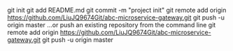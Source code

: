 git init
git add README.md
git commit -m "project init"
git remote add origin https://github.com/LiuJQ9674Git/abc-microservice-gateway.git
git push -u origin master
…or push an existing repository from the command line
 git remote add origin https://github.com/LiuJQ9674Git/abc-microservice-gateway.git
git push -u origin master